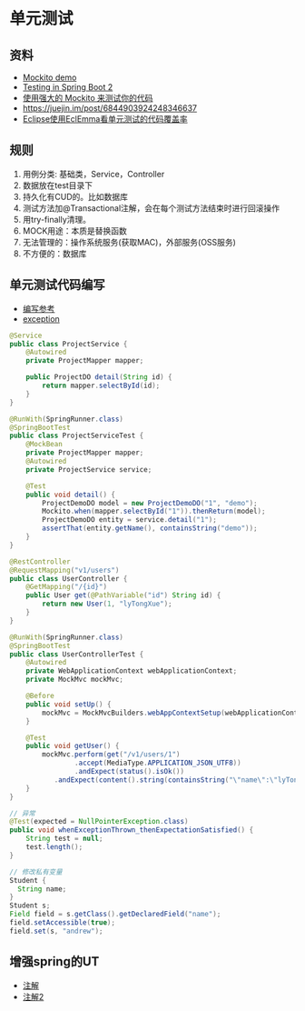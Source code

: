 # 单元测试
## 资料
* [Mockito demo](https://www.springboottutorial.com/spring-boot-unit-testing-and-mocking-with-mockito-and-junit)
* [Testing in Spring Boot 2](https://howtodoinjava.com/spring-boot2/testing/testing-support/)
* [使用强大的 Mockito 来测试你的代码](https://cloud.tencent.com/developer/article/1056721)
* https://juejin.im/post/6844903924248346637
* [Eclipse使用EclEmma看单元测试的代码覆盖率](https://www.cnblogs.com/wuxun1997/p/8480056.html)

## 规则
1. 用例分类: 基础类，Service，Controller
1. 数据放在test目录下
1. 持久化有CUD的。比如数据库
  1. 测试方法加@Transactional注解，会在每个测试方法结束时进行回滚操作
  1. 用try-finally清理。
1. MOCK用途：本质是替换函数
  1. 无法管理的：操作系统服务(获取MAC)，外部服务(OSS服务)
  1. 不方便的：数据库

## 单元测试代码编写
* [编写参考](https://juejin.cn/post/6844903924248346637)
* [exception](https://www.baeldung.com/junit-assert-exception)

```java
@Service
public class ProjectService {
    @Autowired
    private ProjectMapper mapper;

    public ProjectDO detail(String id) {
        return mapper.selectById(id);
    }
}

@RunWith(SpringRunner.class)
@SpringBootTest
public class ProjectServiceTest {
    @MockBean
    private ProjectMapper mapper;
    @Autowired
    private ProjectService service;

    @Test
    public void detail() {
        ProjectDemoDO model = new ProjectDemoDO("1", "demo");
        Mockito.when(mapper.selectById("1")).thenReturn(model);
        ProjectDemoDO entity = service.detail("1");
        assertThat(entity.getName(), containsString("demo"));
    }
}
```

```java
@RestController
@RequestMapping("v1/users")
public class UserController {
    @GetMapping("/{id}")
    public User get(@PathVariable("id") String id) {
        return new User(1, "lyTongXue");
    }
}

@RunWith(SpringRunner.class)
@SpringBootTest
public class UserControllerTest {
    @Autowired
    private WebApplicationContext webApplicationContext;
    private MockMvc mockMvc;

    @Before
    public void setUp() {
        mockMvc = MockMvcBuilders.webAppContextSetup(webApplicationContext).build();
    }

    @Test
    public void getUser() {
        mockMvc.perform(get("/v1/users/1")
                .accept(MediaType.APPLICATION_JSON_UTF8))
                .andExpect(status().isOk())
           .andExpect(content().string(containsString("\"name\":\"lyTongXue\"")));
    }
}
```

```java
// 异常
@Test(expected = NullPointerException.class)
public void whenExceptionThrown_thenExpectationSatisfied() {
    String test = null;
    test.length();
}
```
```java
// 修改私有变量
Student {
  String name;
}
Student s;
Field field = s.getClass().getDeclaredField("name");
field.setAccessible(true);
field.set(s, "andrew");
```

## 增强spring的UT
* [注解](http://www.2cto.com/kf/201302/189970.html)
* [注解2](http://www.codeweblog.com/%E5%A2%9E%E5%BC%BAspring-junit%E6%B5%8B%E8%AF%95%E6%A1%86%E6%9E%B6%E7%9A%84beforeclass%E5%92%8Cafterclass%E5%8A%9F%E8%83%BD/)
